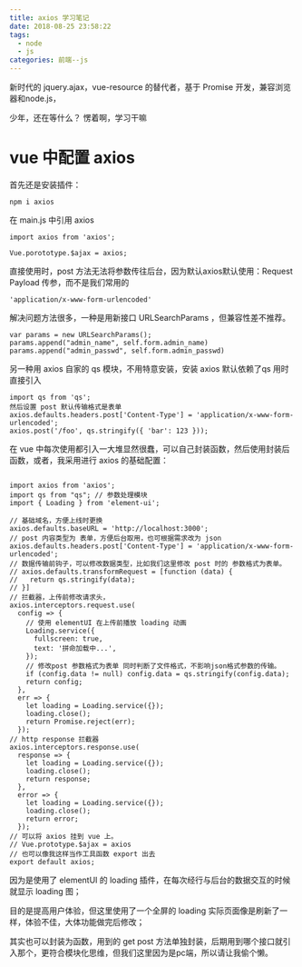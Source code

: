 ```yaml
---
title: axios 学习笔记
date: 2018-08-25 23:58:22
tags: 
  - node
  - js
categories: 前端--js
---
```


新时代的 jquery.ajax，vue-resource 的替代者，基于 Promise 开发，兼容浏览器和node.js，

少年，还在等什么？ 愣着啊，学习干嘛
<!-- more -->
# vue 中配置 axios

首先还是安装插件：

```
npm i axios
```

在 main.js 中引用 axios

```
import axios from 'axios';

Vue.porototype.$ajax = axios;
```

直接使用时，post 方法无法将参数传往后台，因为默认axios默认使用：Request Payload 传参，而不是我们常用的

```
'application/x-www-form-urlencoded'
```

解决问题方法很多，一种是用新接口 URLSearchParams ，但兼容性差不推荐。

```
var params = new URLSearchParams();
params.append("admin_name", self.form.admin_name)
params.append("admin_passwd", self.form.admin_passwd)
```

另一种用 axios 自家的 qs 模块，不用特意安装，安装 axios 默认依赖了qs 用时直接引入

```
import qs from 'qs';
然后设置 post 默认传输格式是表单
axios.defaults.headers.post['Content-Type'] = 'application/x-www-form-urlencoded';
axios.post('/foo', qs.stringify({ 'bar': 123 }));
```

在 vue 中每次使用都引入一大堆显然很蠢，可以自己封装函数，然后使用封装后函数，或者，我采用进行 axios 的基础配置：

```

import axios from 'axios';
import qs from "qs"; // 参数处理模块
import { Loading } from 'element-ui';

// 基础域名，方便上线时更换
axios.defaults.baseURL = 'http://localhost:3000';
// post 内容类型为 表单，方便后台取用，也可根据需求改为 json
axios.defaults.headers.post['Content-Type'] = 'application/x-www-form-urlencoded';
// 数据传输前钩子，可以修改数据类型，比如我们这里修改 post 时的 参数格式为表单。
// axios.defaults.transformRequest = [function (data) {
//   return qs.stringify(data);
// }]
// 拦截器，上传前修改请求头，
axios.interceptors.request.use(
  config => {
    // 使用 elementUI 在上传前播放 loading 动画
    Loading.service({
      fullscreen: true,
      text: '拼命加载中...',
    });
    // 修改post 参数格式为表单 同时判断了文件格式，不影响json格式参数的传输。
    if (config.data != null) config.data = qs.stringify(config.data);
    return config;
  },
  err => {
    let loading = Loading.service({});
    loading.close();
    return Promise.reject(err);
  });
// http response 拦截器 
axios.interceptors.response.use(
  response => {
    let loading = Loading.service({});
    loading.close();
    return response;
  },
  error => {
    let loading = Loading.service({});
    loading.close();
    return error;
  });
// 可以将 axios 挂到 vue 上。
// Vue.prototype.$ajax = axios
// 也可以像我这样当作工具函数 export 出去
export default axios;
```

因为是使用了 elementUI 的 loading 插件，在每次经行与后台的数据交互的时候就显示 loading 图；

目的是提高用户体验，但这里使用了一个全屏的 loading 实际页面像是刷新了一样，体验不佳，大体功能做完后修改；

其实也可以封装为函数，用到的 get post 方法单独封装，后期用到哪个接口就引入那个，更符合模块化思维，但我们这里因为是pc端，所以请让我偷个懒。